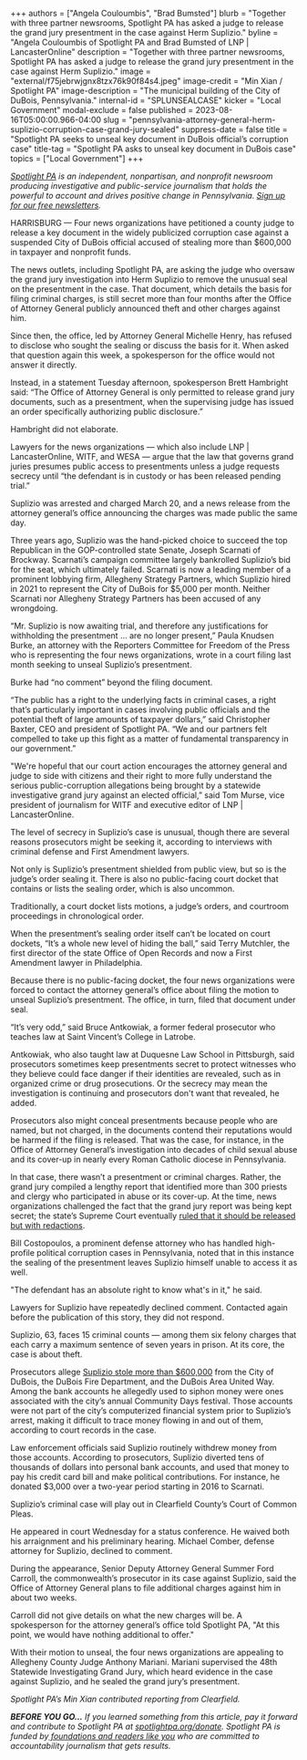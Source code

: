 +++
authors = ["Angela Couloumbis", "Brad Bumsted"]
blurb = "Together with three partner newsrooms, Spotlight PA has asked a judge to release the grand jury presentment in the case against Herm Suplizio."
byline = "Angela Couloumbis of Spotlight PA and Brad Bumsted of LNP | LancasterOnline"
description = "Together with three partner newsrooms, Spotlight PA has asked a judge to release the grand jury presentment in the case against Herm Suplizio."
image = "external/f75jebrwjgnx8tzx76k90f84s4.jpeg"
image-credit = "Min Xian / Spotlight PA"
image-description = "The municipal building of the City of DuBois, Pennsylvania."
internal-id = "SPLUNSEALCASE"
kicker = "Local Government"
modal-exclude = false
published = 2023-08-16T05:00:00.966-04:00
slug = "pennsylvania-attorney-general-herm-suplizio-corruption-case-grand-jury-sealed"
suppress-date = false
title = "Spotlight PA seeks to unseal key document in DuBois official’s corruption case"
title-tag = "Spotlight PA asks to unseal key document in DuBois case"
topics = ["Local Government"]
+++

<a href="https://www.spotlightpa.org/"><em>Spotlight PA</em></a><em> is an independent, nonpartisan, and nonprofit newsroom producing investigative and public-service journalism that holds the powerful to account and drives positive change in Pennsylvania. </em><a href="https://www.spotlightpa.org/newsletters"><em>Sign up for our free newsletters</em></a><em>.</em>

HARRISBURG — Four news organizations have petitioned a county judge to release a key document in the widely publicized corruption case against a suspended City of DuBois official accused of stealing more than $600,000 in taxpayer and nonprofit funds.

The news outlets, including Spotlight PA, are asking the judge who oversaw the grand jury investigation into Herm Suplizio to remove the unusual seal on the presentment in the case. That document, which details the basis for filing criminal charges, is still secret more than four months after the Office of Attorney General publicly announced theft and other charges against him.

Since then, the office, led by Attorney General Michelle Henry, has refused to disclose who sought the sealing or discuss the basis for it. When asked that question again this week, a spokesperson for the office would not answer it directly.

Instead, in a statement Tuesday afternoon, spokesperson Brett Hambright said: “The Office of Attorney General is only permitted to release grand jury documents, such as a presentment, when the supervising judge has issued an order specifically authorizing public disclosure.”

Hambright did not elaborate.

<script src="https://www.spotlightpa.org/embed.js" async></script><div data-spl-embed-version="1" data-spl-src="https://www.spotlightpa.org/embeds/newsletter/"></div>

Lawyers for the news organizations — which also include LNP | LancasterOnline, WITF, and WESA — argue that the law that governs grand juries presumes public access to presentments unless a judge requests secrecy until “the defendant is in custody or has been released pending trial.”

Suplizio was arrested and charged March 20, and a news release from the attorney general’s office announcing the charges was made public the same day.

Three years ago, Suplizio was the hand-picked choice to succeed the top Republican in the GOP-controlled state Senate, Joseph Scarnati of Brockway. Scarnati’s campaign committee largely bankrolled Suplizio’s bid for the seat, which ultimately failed. Scarnati is now a leading member of a prominent lobbying firm, Allegheny Strategy Partners, which Suplizio hired in 2021 to represent the City of DuBois for $5,000 per month. Neither Scarnati nor Allegheny Strategy Partners has been accused of any wrongdoing.

“Mr. Suplizio is now awaiting trial, and therefore any justifications for withholding the presentment … are no longer present,” Paula Knudsen Burke, an attorney with the Reporters Committee for Freedom of the Press who is representing the four news organizations, wrote in a court filing last month seeking to unseal Suplizio’s presentment.

Burke had “no comment” beyond the filing document.

“The public has a right to the underlying facts in criminal cases, a right that’s particularly important in cases involving public officials and the potential theft of large amounts of taxpayer dollars,” said Christopher Baxter, CEO and president of Spotlight PA. “We and our partners felt compelled to take up this fight as a matter of fundamental transparency in our government.”

&#34;We&#39;re hopeful that our court action encourages the attorney general and judge to side with citizens and their right to more fully understand the serious public-corruption allegations being brought by a statewide investigative grand jury against an elected official,” said Tom Murse, vice president of journalism for WITF and executive editor of LNP | LancasterOnline.

The level of secrecy in Suplizio’s case is unusual, though there are several reasons prosecutors might be seeking it, according to interviews with criminal defense and First Amendment lawyers.

Not only is Suplizio’s presentment shielded from public view, but so is the judge’s order sealing it. There is also no public-facing court docket that contains or lists the sealing order, which is also uncommon.

Traditionally, a court docket lists motions, a judge’s orders, and courtroom proceedings in chronological order.

When the presentment’s sealing order itself can’t be located on court dockets, “It’s a whole new level of hiding the ball,” said Terry Mutchler, the first director of the state Office of Open Records and now a First Amendment lawyer in Philadelphia.

Because there is no public-facing docket, the four news organizations were forced to contact the attorney general’s office about filing the motion to unseal Suplizio’s presentment. The office, in turn, filed that document under seal.

“It’s very odd,” said Bruce Antkowiak, a former federal prosecutor who teaches law at Saint Vincent’s College in Latrobe.

Antkowiak, who also taught law at Duquesne Law School in Pittsburgh, said prosecutors sometimes keep presentments secret to protect witnesses who they believe could face danger if their identities are revealed, such as in organized crime or drug prosecutions. Or the secrecy may mean the investigation is continuing and prosecutors don&#39;t want that revealed, he added.

Prosecutors also might conceal presentments because people who are named, but not charged, in the documents contend their reputations would be harmed if the filing is released. That was the case, for instance, in the Office of Attorney General’s investigation into decades of child sexual abuse and its cover-up in nearly every Roman Catholic diocese in Pennsylvania.

In that case, there wasn’t a presentment or criminal charges. Rather, the grand jury compiled a lengthy report that identified more than 300 priests and clergy who participated in abuse or its cover-up. At the time, news organizations challenged the fact that the grand jury report was being kept secret; the state’s Supreme Court eventually <a href="https://www.inquirer.com/philly/news/breaking/pennsylvania-supreme-court-order-redacted-report-on-clergy-sexual-abuse-20180727.html">ruled that it should be released but with redactions</a>.

Bill Costopoulos, a prominent defense attorney who has handled high-profile political corruption cases in Pennsylvania, noted that in this instance the sealing of the presentment leaves Suplizio himself unable to access it as well.

&#34;The defendant has an absolute right to know what&#39;s in it,&#34; he said.

Lawyers for Suplizio have repeatedly declined comment. Contacted again before the publication of this story, they did not respond.

Suplizio, 63, faces 15 criminal counts — among them six felony charges that each carry a maximum sentence of seven years in prison. At its core, the case is about theft.

Prosecutors allege <a href="https://www.spotlightpa.org/statecollege/2023/04/pa-attorney-general-dubois-herm-suplizio-charges/">Suplizio stole more than $600,000</a> from the City of DuBois, the DuBois Fire Department, and the DuBois Area United Way. Among the bank accounts he allegedly used to siphon money were ones associated with the city’s annual Community Days festival. Those accounts were not part of the city’s computerized financial system prior to Suplizio’s arrest, making it difficult to trace money flowing in and out of them, according to court records in the case.

<script src="https://www.spotlightpa.org/embed.js" async></script><div data-spl-embed-version="1" data-spl-src="https://www.spotlightpa.org/embeds/donate/"></div>

Law enforcement officials said Suplizio routinely withdrew money from those accounts. According to prosecutors, Suplizio diverted tens of thousands of dollars into personal bank accounts, and used that money to pay his credit card bill and make political contributions. For instance, he donated $3,000 over a two-year period starting in 2016 to Scarnati.

Suplizio’s criminal case will play out in Clearfield County’s Court of Common Pleas.

He appeared in court Wednesday for a status conference. He waived both his arraignment and his preliminary hearing. Michael Comber, defense attorney for Suplizio, declined to comment.

During the appearance, Senior Deputy Attorney General Summer Ford Carroll, the commonwealth’s prosecutor in its case against Suplizio, said the Office of Attorney General plans to file additional charges against him in about two weeks.

Carroll did not give details on what the new charges will be. A spokesperson for the attorney general’s office told Spotlight PA, &#34;At this point, we would have nothing additional to offer.&#34;

With their motion to unseal, the four news organizations are appealing to Allegheny County Judge Anthony Mariani. Mariani supervised the 48th Statewide Investigating Grand Jury, which heard evidence in the case against Suplizio, and he sealed the grand jury’s presentment.

<em>Spotlight PA’s Min Xian contributed reporting from Clearfield.</em>

<strong><em>BEFORE YOU GO…</em></strong><em> If you learned something from this article, pay it forward and contribute to Spotlight PA at </em><a href="https://www.spotlightpa.org/donate"><em>spotlightpa.org/donate</em></a><em>. Spotlight PA is funded by</em><a href="https://www.spotlightpa.org/support"><em> foundations and readers like you</em></a><em> who are committed to accountability journalism that gets results.</em>

